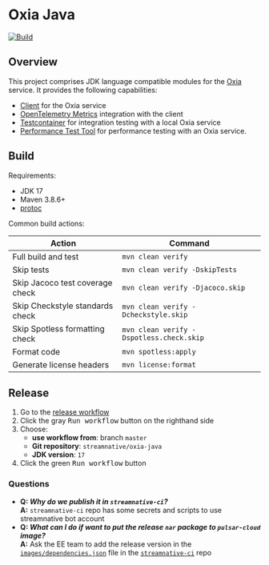 # Oxia Java

[![Build](https://github.com/streamnative/oxia-client-java/actions/workflows/pr-build-and-test.yml/badge.svg)](https://github.com/streamnative/oxia-client-java/actions/workflows/pr-build-and-test.yml)

## Overview

This project comprises JDK language compatible modules for the [Oxia][oxia] service. It provides
the following capabilities:

- [Client](client/) for the Oxia service
- [OpenTelemetry Metrics](client-metrics-opentelemetry/) integration with the client
- [Testcontainer](testcontainers/) for integration testing with a local Oxia service
- [Performance Test Tool](perf/) for performance testing with an Oxia service.

## Build

Requirements:

* JDK 17
* Maven 3.8.6+
* [protoc](https://grpc.io/docs/protoc-installation/)

Common build actions:

|             Action              |                 Command                  |
|---------------------------------|------------------------------------------|
| Full build and test             | `mvn clean verify`                       |
| Skip tests                      | `mvn clean verify -DskipTests`           |
| Skip Jacoco test coverage check | `mvn clean verify -Djacoco.skip`         |
| Skip Checkstyle standards check | `mvn clean verify -Dcheckstyle.skip`     |
| Skip Spotless formatting check  | `mvn clean verify -Dspotless.check.skip` |
| Format code                     | `mvn spotless:apply`                     |
| Generate license headers        | `mvn license:format`                     |

## Release

1. Go to the [release workflow][release-workflow]
2. Click the gray <kbd>Run workflow</kbd> button on the righthand side
3. Choose:
   * **use workflow from**: branch `master`
   * **Git repository**: `streamnative/oxia-java`
   * **JDK version**: `17`
4. Click the green <kbd>Run workflow</kbd> button

### Questions

* **Q: _Why do we publish it in `streamnative-ci`?_**<br/>
  **A:** `streamnative-ci` repo has some secrets and scripts to use streamnative bot account
* **Q: _What can I do if want to put the release `nar` package to `pulsar-cloud` image?_**<br/>
  **A:** Ask the EE team to add the release version in the [`images/dependencies.json`][dependencies-file] file in the [`streamnative-ci`][ci-repo] repo

[oxia]: https://github.com/streamnative/oxia
[release-workflow]: https://github.com/streamnative/streamnative-ci/actions/workflows/maven-tag-deploy.yml
[dependencies-file]: https://github.com/streamnative/streamnative-ci/blob/master/images/dependencies.json
[ci-repo]: https://github.com/streamnative/streamnative-ci

